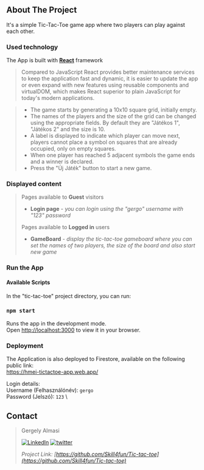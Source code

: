 <!-- ABOUT THE PROJECT -->
## About The Project

It's a simple Tic-Tac-Toe game app where two players can play against each other.

### Used technology
The App is built with **[React](https://reactjs.org/)** framework
>
>Compared to JavaScript React provides better maintenance services  to keep the application fast and dynamic, it is easier to update the app or even expand with new features using reusable components and virtualDOM, which makes React superior to plain JavaScript for today's modern applications.

> * The game starts by generating a 10x10 square grid, initially empty.
> * The names of the players and the size of the grid can be changed using the appropriate fields. By default they are "Játékos 1", "Játékos 2" and the size is 10.
> * A label is displayed to indicate which player can move next, players cannot place a symbol on squares that are already occupied, only on empty squares.
> * When one player has reached 5 adjacent symbols the game ends and a winner is declared.
> * Press the "Új Játék" button to start a new game.

### Displayed content
>Pages available to **Guest** visitors
>* **Login page** - _you can login using the "gergo" username with "123" password_
>
>Pages available to **Logged in** users
>* **GameBoard** - _display the tic-tac-toe gameboard where you can set the names of two players, the size of the board and also start new game_  

<!-- CONFIGURATION -->
### Run the App

#### Available Scripts

In the "tic-tac-toe" project directory, you can run:

### `npm start`

Runs the app in the development mode.\
Open [http://localhost:3000](http://localhost:3000) to view it in your browser.


### Deployment

The Application is also deployed to Firestore, available on the following public link:\
https://hmei-tictactoe-app.web.app/

Login details:\
Username (Felhasználónév): `gergo` \
Password (Jelszó): `123` \

<!-- CONTACT -->
## Contact

>Gergely Almasi 
>
>[![LinkedIn][linkedin-shield]][linkedin-url] [![twitter][twitter-shield]][twitter-url] 
>
>_Project Link: [https://github.com/Skill4fun/Tic-tac-toe](https://github.com/Skill4fun/Tic-tac-toe)_  
>
>

<!-- MARKDOWN LINKS & IMAGES -->
[linkedin-shield]: https://img.shields.io/badge/-LinkedIn-black.svg?style=logo=linkedin&colorB=0092cc
[linkedin-url]: https://linkedin.com/in/gergo-almasi
[product-screenshot]: images/screenshot.png
[twitter-shield]: https://img.shields.io/twitter/url?style=social&url=https%3A%2F%2Ftwitter.com%2F
[twitter-url]: https://twitter.com/Skill4fun_